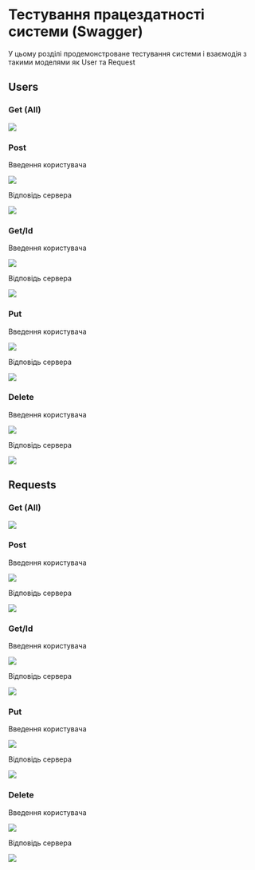 # Тестування працездатності системи (Swagger)

У цьому розділі продемонстроване тестування системи і взаємодія з такими моделями як User та Request


## Users

### Get (All)
<p>
    <img src="./resources_tests/Users_get_all.png">
</p>

### Post
Введення користувача
<p>
    <img src="./resources_tests/Users_post.png">
</p>
Відповідь сервера
<p>
    <img src="./resources_tests/Users_post_response.png">
</p>

### Get/Id
Введення користувача
<p>
    <img src="./resources_tests/Users_get.png">
</p>
Відповідь сервера
<p>
    <img src="./resources_tests/Users_get_response.png">
</p>

### Put
Введення користувача
<p>
    <img src="./resources_tests/Users_put.png">
</p>
Відповідь сервера
<p>
    <img src="./resources_tests/Users_put_response.png">
</p>

### Delete
Введення користувача
<p>
    <img src="./resources_tests/Users_delete.png">
</p>
Відповідь сервера
<p>
    <img src="./resources_tests/Users_delete_response.png">
</p>

## Requests

### Get (All)
<p>
    <img src="./resources_tests/Requests_get_all.png">
</p>

### Post
Введення користувача
<p>
    <img src="./resources_tests/Requests_post.png">
</p>
Відповідь сервера
<p>
    <img src="./resources_tests/Requests_post_response.png">
</p>

### Get/Id
Введення користувача
<p>
    <img src="./resources_tests/Requests_get.png">
</p>
Відповідь сервера
<p>
    <img src="./resources_tests/Requests_get_response.png">
</p>

### Put
Введення користувача
<p>
    <img src="./resources_tests/Requests_put.png">
</p>
Відповідь сервера
<p>
    <img src="./resources_tests/Requests_put_response.png">
</p>

### Delete
Введення користувача
<p>
    <img src="./resources_tests/Requests_delete.png">
</p>
Відповідь сервера
<p>
    <img src="./resources_tests/Requests_delete_response.png">
</p>
